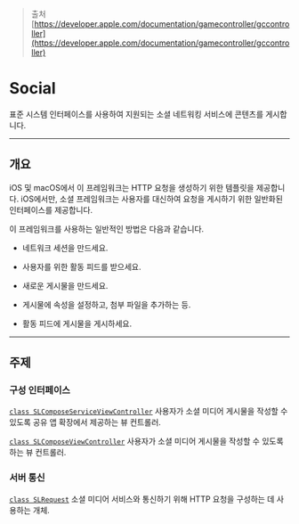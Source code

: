 
> 출처
> [https://developer.apple.com/documentation/gamecontroller/gccontroller](https://developer.apple.com/documentation/gamecontroller/gccontroller)
# Social
표준 시스템 인터페이스를 사용하여 지원되는 소셜 네트워킹 서비스에 콘텐츠를 게시합니다.

<hr class="overview">

## 개요 <a id="overview"></a>

iOS 및 macOS에서 이 프레임워크는 HTTP 요청을 생성하기 위한 템플릿을 제공합니다. iOS에서만, 소셜 프레임워크는 사용자를 대신하여 요청을 게시하기 위한 일반화된 인터페이스를 제공합니다.

이 프레임워크를 사용하는 일반적인 방법은 다음과 같습니다.

- 네트워크 세션을 만드세요.

- 사용자를 위한 활동 피드를 받으세요.

- 새로운 게시물을 만드세요.

- 게시물에 속성을 설정하고, 첨부 파일을 추가하는 등.

- 활동 피드에 게시물을 게시하세요.


<hr class="topics">

## 주제 <a id="topics"></a>
### 구성 인터페이스 <a id="compositional-interface"></a>

[`class SLComposeServiceViewController`](https://developer.apple.com/documentation/social/slcomposeserviceviewcontroller)
	사용자가 소셜 미디어 게시물을 작성할 수 있도록 공유 앱 확장에서 제공하는 뷰 컨트롤러.

[`class SLComposeViewController`](https://developer.apple.com/documentation/social/slcomposeviewcontroller)
	사용자가 소셜 미디어 게시물을 작성할 수 있도록 하는 뷰 컨트롤러.

### 서버 통신 <a id="server-communication"></a>

[`class SLRequest`](https://developer.apple.com/documentation/social/slrequest)
	소셜 미디어 서비스와 통신하기 위해 HTTP 요청을 구성하는 데 사용하는 개체.
